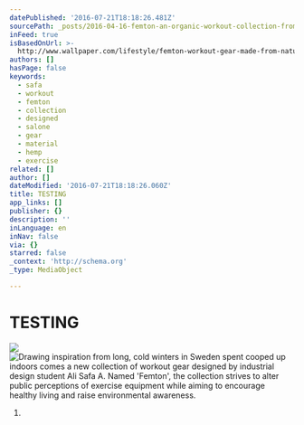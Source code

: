 ```yaml
---
datePublished: '2016-07-21T18:18:26.481Z'
sourcePath: _posts/2016-04-16-femton-an-organic-workout-collection-from-ali-safa-a-and.md
inFeed: true
isBasedOnUrl: >-
  http://www.wallpaper.com/lifestyle/femton-workout-gear-made-from-natural-materials-analogue-ways
authors: []
hasPage: false
keywords:
  - safa
  - workout
  - femton
  - collection
  - designed
  - salone
  - gear
  - material
  - hemp
  - exercise
related: []
author: []
dateModified: '2016-07-21T18:18:26.060Z'
title: TESTING
app_links: []
publisher: {}
description: ''
inLanguage: en
inNav: false
via: {}
starred: false
_context: 'http://schema.org'
_type: MediaObject

---
```

# TESTING
![](https://the-grid-user-content.s3-us-west-2.amazonaws.com/fdb6c7a4-6fed-4596-bc7f-1c1750861002.png)
![Drawing inspiration from long, cold winters in Sweden spent cooped up indoors comes a new collection of workout gear designed by industrial design student Ali Safa A. Named 'Femton', the collection strives to alter public perceptions of exercise equipment while aiming to encourage healthy living and raise environmental awareness.](https://s3-us-west-2.amazonaws.com/the-grid-img/p/3b91b32e8a7e4d3890e4bb1ad6b4f9d6689d6f04.jpg)

1.